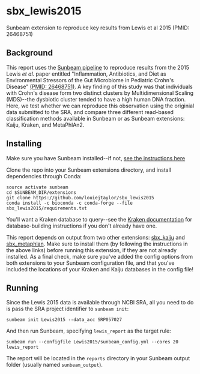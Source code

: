 # sbx_lewis2015
Sunbeam extension to reproduce key results from Lewis et al 2015 (PMID: 26468751)

## Background

This report uses the [Sunbeam pipeline](https://github.com/sunbeam-labs/sunbeam) to reproduce results from the 2015 Lewis *et al.* paper entitled "Inflammation, Antibiotics, and Diet as Environmental Stressors of the Gut Microbiome in Pediatric Crohn's Disease" [(PMID: 26468751)](https://www.ncbi.nlm.nih.gov/pubmed/26468751). A key finding of this study was that individuals with Crohn's disease form two distinct clusters by Multidimensional Scaling (MDS)--the dysbiotic cluster tended to have a high human DNA fraction. Here, we test whether we can reproduce this observation using the originial data submitted to the SRA, and compare three different read-based classification methods available in Sunbeam or as Sunbeam extensions: Kaiju, Kraken, and MetaPhlAn2.

## Installing

Make sure you have Sunbeam installed--if not, [see the instructions here](https://sunbeam.readthedocs.io/en/latest/quickstart.html)

Clone the repo into your Sunbeam extensions directory, and install dependencies through Conda:

    source activate sunbeam
    cd $SUNBEAM_DIR/extensions
    git clone https://github.com/louiejtaylor/sbx_lewis2015
    conda install -c bioconda -c conda-forge --file sbx_lewis2015/requirements.txt

You'll want a Kraken database to query--see the [Kraken documentation](http://ccb.jhu.edu/software/kraken/MANUAL.html#kraken-databases) for database-building instructions if you don't already have one.

This report depends on output from two other extensions: [sbx_kaiju](https://github.com/sunbeam-labs/sbx_kaiju) and [sbx_metaphlan](https://github.com/sunbeam-labs/sbx_metaphlan/). Make sure to install them (by following the instructions in the above links) before running this extension, if they are not already installed. As a final check, make sure you've added the config options from both extensions to your Sunbeam configuration file, and that you've included the locations of your Kraken and Kaiju databases in the config file!

## Running

Since the Lewis 2015 data is available through NCBI SRA, all you need to do is pass the SRA project identifier to `sunbeam init`:

    sunbeam init Lewis2015 --data_acc SRP057027
    
And then run Sunbeam, specifying `lewis_report` as the target rule:

    sunbeam run --configfile Lewis2015/sunbeam_config.yml --cores 20 lewis_report
    
The report will be located in the `reports` directory in your Sunbeam output folder (usually named `sunbeam_output`).
    

